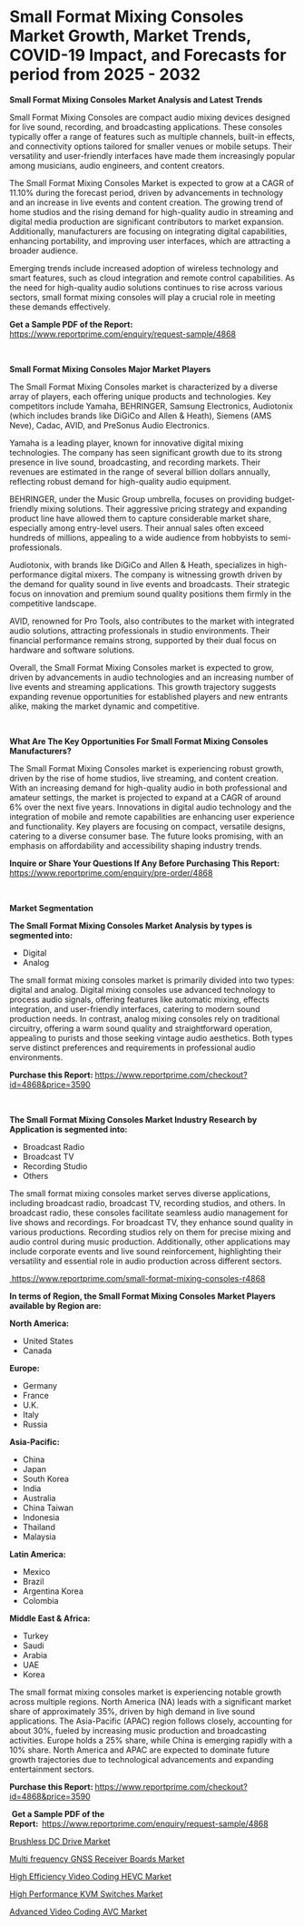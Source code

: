 <p><h1>Small Format Mixing Consoles Market Growth, Market Trends, COVID-19 Impact, and Forecasts for period from 2025 - 2032</h1></p><p><strong>Small Format Mixing Consoles Market Analysis and Latest Trends</strong></p>
<p><p>Small Format Mixing Consoles are compact audio mixing devices designed for live sound, recording, and broadcasting applications. These consoles typically offer a range of features such as multiple channels, built-in effects, and connectivity options tailored for smaller venues or mobile setups. Their versatility and user-friendly interfaces have made them increasingly popular among musicians, audio engineers, and content creators.</p><p>The Small Format Mixing Consoles Market is expected to grow at a CAGR of 11.10% during the forecast period, driven by advancements in technology and an increase in live events and content creation. The growing trend of home studios and the rising demand for high-quality audio in streaming and digital media production are significant contributors to market expansion. Additionally, manufacturers are focusing on integrating digital capabilities, enhancing portability, and improving user interfaces, which are attracting a broader audience. </p><p>Emerging trends include increased adoption of wireless technology and smart features, such as cloud integration and remote control capabilities. As the need for high-quality audio solutions continues to rise across various sectors, small format mixing consoles will play a crucial role in meeting these demands effectively.</p></p>
<p><strong>Get a Sample PDF of the Report:&nbsp;</strong> <a href="https://www.reportprime.com/enquiry/request-sample/4868?utm_campaign=1103&utm_medium=2&utm_source=Github&utm_content=ia&utm_term=19032025&utm_id=small-format-mixing-consoles">https://www.reportprime.com/enquiry/request-sample/4868</a></p>
<p>&nbsp;</p>
<p><strong>Small Format Mixing Consoles Major Market Players</strong></p>
<p><p>The Small Format Mixing Consoles market is characterized by a diverse array of players, each offering unique products and technologies. Key competitors include Yamaha, BEHRINGER, Samsung Electronics, Audiotonix (which includes brands like DiGiCo and Allen & Heath), Siemens (AMS Neve), Cadac, AVID, and PreSonus Audio Electronics.</p><p>Yamaha is a leading player, known for innovative digital mixing technologies. The company has seen significant growth due to its strong presence in live sound, broadcasting, and recording markets. Their revenues are estimated in the range of several billion dollars annually, reflecting robust demand for high-quality audio equipment.</p><p>BEHRINGER, under the Music Group umbrella, focuses on providing budget-friendly mixing solutions. Their aggressive pricing strategy and expanding product line have allowed them to capture considerable market share, especially among entry-level users. Their annual sales often exceed hundreds of millions, appealing to a wide audience from hobbyists to semi-professionals.</p><p>Audiotonix, with brands like DiGiCo and Allen & Heath, specializes in high-performance digital mixers. The company is witnessing growth driven by the demand for quality sound in live events and broadcasts. Their strategic focus on innovation and premium sound quality positions them firmly in the competitive landscape.</p><p>AVID, renowned for Pro Tools, also contributes to the market with integrated audio solutions, attracting professionals in studio environments. Their financial performance remains strong, supported by their dual focus on hardware and software solutions.</p><p>Overall, the Small Format Mixing Consoles market is expected to grow, driven by advancements in audio technologies and an increasing number of live events and streaming applications. This growth trajectory suggests expanding revenue opportunities for established players and new entrants alike, making the market dynamic and competitive.</p></p>
<p>&nbsp;</p>
<p><strong>What Are The Key Opportunities For Small Format Mixing Consoles Manufacturers?</strong></p>
<p><p>The Small Format Mixing Consoles market is experiencing robust growth, driven by the rise of home studios, live streaming, and content creation. With an increasing demand for high-quality audio in both professional and amateur settings, the market is projected to expand at a CAGR of around 6% over the next five years. Innovations in digital audio technology and the integration of mobile and remote capabilities are enhancing user experience and functionality. Key players are focusing on compact, versatile designs, catering to a diverse consumer base. The future looks promising, with an emphasis on affordability and accessibility shaping industry trends.</p></p>
<p><strong>Inquire or Share Your Questions If Any Before Purchasing This Report:</strong> <a href="https://www.reportprime.com/enquiry/pre-order/4868?utm_campaign=1103&utm_medium=2&utm_source=Github&utm_content=ia&utm_term=19032025&utm_id=small-format-mixing-consoles">https://www.reportprime.com/enquiry/pre-order/4868</a></p>
<p>&nbsp;</p>
<p><strong>Market Segmentation</strong></p>
<p><strong>The Small Format Mixing Consoles Market Analysis by types is segmented into:</strong></p>
<p><ul><li>Digital</li><li>Analog</li></ul></p>
<p><p>The small format mixing consoles market is primarily divided into two types: digital and analog. Digital mixing consoles use advanced technology to process audio signals, offering features like automatic mixing, effects integration, and user-friendly interfaces, catering to modern sound production needs. In contrast, analog mixing consoles rely on traditional circuitry, offering a warm sound quality and straightforward operation, appealing to purists and those seeking vintage audio aesthetics. Both types serve distinct preferences and requirements in professional audio environments.</p></p>
<p><strong>Purchase this Report:&nbsp;</strong><a href="https://www.reportprime.com/checkout?id=4868&price=3590&utm_campaign=1103&utm_medium=2&utm_source=Github&utm_content=ia&utm_term=19032025&utm_id=small-format-mixing-consoles">https://www.reportprime.com/checkout?id=4868&price=3590</a></p>
<p>&nbsp;</p>
<p><strong>The Small Format Mixing Consoles Market Industry Research by Application is segmented into:</strong></p>
<p><ul><li>Broadcast Radio</li><li>Broadcast TV</li><li>Recording Studio</li><li>Others</li></ul></p>
<p><p>The small format mixing consoles market serves diverse applications, including broadcast radio, broadcast TV, recording studios, and others. In broadcast radio, these consoles facilitate seamless audio management for live shows and recordings. For broadcast TV, they enhance sound quality in various productions. Recording studios rely on them for precise mixing and audio control during music production. Additionally, other applications may include corporate events and live sound reinforcement, highlighting their versatility and essential role in audio production across different sectors.</p></p>
<p><a href="https://www.reportprime.com/small-format-mixing-consoles-r4868?utm_campaign=1103&utm_medium=2&utm_source=Github&utm_content=ia&utm_term=19032025&utm_id=small-format-mixing-consoles">&nbsp;https://www.reportprime.com/small-format-mixing-consoles-r4868</a></p>
<p><strong>In terms of Region, the Small Format Mixing Consoles Market Players available by Region are:</strong></p>
<p>
    <p> <strong> North America: </strong>
        <ul>
            <li>United States</li>
            <li>Canada</li>
        </ul>
        </p> 
    <p> <strong> Europe: </strong>
        <ul>
            <li>Germany</li>
            <li>France</li>
            <li>U.K.</li>
            <li>Italy</li>
            <li>Russia</li>
        </ul>
        </p> 
    <p> <strong> Asia-Pacific: </strong>
        <ul>
            <li>China</li>
            <li>Japan</li>
            <li>South Korea</li>
            <li>India</li>
            <li>Australia</li>
            <li>China Taiwan</li>
            <li>Indonesia</li>
            <li>Thailand</li>
            <li>Malaysia</li>
        </ul>
        </p> 
    <p> <strong> Latin America: </strong>
        <ul>
            <li>Mexico</li>
            <li>Brazil</li>
            <li>Argentina Korea</li>
            <li>Colombia</li>
        </ul>
        </p> 
    <p> <strong> Middle East & Africa: </strong>
        <ul>
            <li>Turkey</li>
            <li>Saudi</li>
            <li>Arabia</li>
            <li>UAE</li>
            <li>Korea</li>
        </ul>
    </p>
    </p>
<p><p>The small format mixing consoles market is experiencing notable growth across multiple regions. North America (NA) leads with a significant market share of approximately 35%, driven by high demand in live sound applications. The Asia-Pacific (APAC) region follows closely, accounting for about 30%, fueled by increasing music production and broadcasting activities. Europe holds a 25% share, while China is emerging rapidly with a 10% share. North America and APAC are expected to dominate future growth trajectories due to technological advancements and expanding entertainment sectors.</p></p>
<p><strong>Purchase this Report: </strong><a href="https://www.reportprime.com/checkout?id=4868&price=3590&utm_campaign=1103&utm_medium=2&utm_source=Github&utm_content=ia&utm_term=19032025&utm_id=small-format-mixing-consoles">https://www.reportprime.com/checkout?id=4868&price=3590</a></p>
<p>&nbsp;<strong>Get a Sample PDF of the Report:&nbsp;&nbsp;</strong><a href="https://www.reportprime.com/enquiry/request-sample/4868?utm_campaign=1103&utm_medium=2&utm_source=Github&utm_content=ia&utm_term=19032025&utm_id=small-format-mixing-consoles">https://www.reportprime.com/enquiry/request-sample/4868</a></p>
<p><strong></strong></p>
<p><p><a href="https://github.com/pezezlarue7h/Market-Research-Report-List-1/blob/main/brushless-dc-drive-market.md?utm_campaign=1103&utm_medium=2&utm_source=Github&utm_content=ia&utm_term=19032025&utm_id=small-format-mixing-consoles">Brushless DC Drive Market</a></p><p><a href="https://github.com/lazloklitz2e/Market-Research-Report-List-1/blob/main/multi-frequency-gnss-receiver-boards-market.md?utm_campaign=1103&utm_medium=2&utm_source=Github&utm_content=ia&utm_term=19032025&utm_id=small-format-mixing-consoles">Multi frequency GNSS Receiver Boards Market</a></p><p><a href="https://github.com/auriashetzxj/Market-Research-Report-List-1/blob/main/high-efficiency-video-coding-hevc-market.md?utm_campaign=1103&utm_medium=2&utm_source=Github&utm_content=ia&utm_term=19032025&utm_id=small-format-mixing-consoles">High Efficiency Video Coding HEVC Market</a></p><p><a href="https://github.com/gdfhhhj/Market-Research-Report-List-7/blob/main/high-performance-kvm-switches-market.md?utm_campaign=1103&utm_medium=2&utm_source=Github&utm_content=ia&utm_term=19032025&utm_id=small-format-mixing-consoles">High Performance KVM Switches Market</a></p><p><a href="https://github.com/wycheelwayeu/Market-Research-Report-List-1/blob/main/advanced-video-coding-avc-market.md?utm_campaign=1103&utm_medium=2&utm_source=Github&utm_content=ia&utm_term=19032025&utm_id=small-format-mixing-consoles">Advanced Video Coding AVC Market</a></p></p>